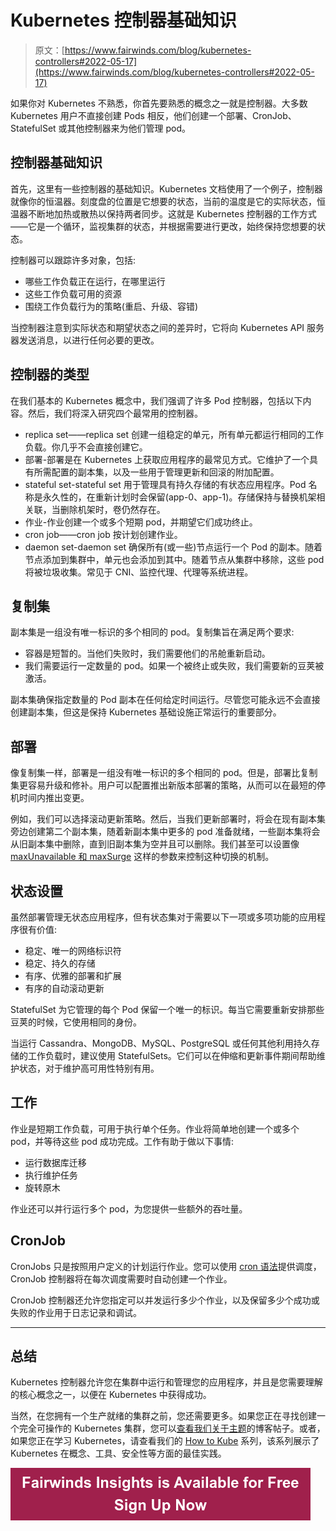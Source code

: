 # Kubernetes 控制器基础知识

> 原文：[https://www.fairwinds.com/blog/kubernetes-controllers#2022-05-17](https://www.fairwinds.com/blog/kubernetes-controllers#2022-05-17)

 如果你对 Kubernetes 不熟悉，你首先要熟悉的概念之一就是控制器。大多数 Kubernetes 用户不直接创建 Pods 相反，他们创建一个部署、CronJob、StatefulSet 或其他控制器来为他们管理 pod。

## **控制器基础知识**

首先，这里有一些控制器的基础知识。Kubernetes 文档使用了一个例子，控制器就像你的恒温器。刻度盘的位置是它想要的状态，当前的温度是它的实际状态，恒温器不断地加热或散热以保持两者同步。这就是 Kubernetes 控制器的工作方式——它是一个循环，监视集群的状态，并根据需要进行更改，始终保持您想要的状态。

控制器可以跟踪许多对象，包括:

*   哪些工作负载正在运行，在哪里运行
*   这些工作负载可用的资源
*   围绕工作负载行为的策略(重启、升级、容错)

当控制器注意到实际状态和期望状态之间的差异时，它将向 Kubernetes API 服务器发送消息，以进行任何必要的更改。

## **控制器的类型**

在我们基本的 Kubernetes 概念中，我们强调了许多 Pod 控制器，包括以下内容。然后，我们将深入研究四个最常用的控制器。

*   replica set——replica set 创建一组稳定的单元，所有单元都运行相同的工作负载。你几乎不会直接创建它。
*   部署-部署是在 Kubernetes 上获取应用程序的最常见方式。它维护了一个具有所需配置的副本集，以及一些用于管理更新和回滚的附加配置。
*   stateful set-stateful set 用于管理具有持久存储的有状态应用程序。Pod 名称是永久性的，在重新计划时会保留(app-0、app-1)。存储保持与替换机架相关联，当删除机架时，卷仍然存在。
*   作业-作业创建一个或多个短期 pod，并期望它们成功终止。
*   cron job——cron job 按计划创建作业。
*   daemon set-daemon set 确保所有(或一些)节点运行一个 Pod 的副本。随着节点添加到集群中，单元也会添加到其中。随着节点从集群中移除，这些 pod 将被垃圾收集。常见于 CNI、监控代理、代理等系统进程。

## **复制集**

副本集是一组没有唯一标识的多个相同的 pod。复制集旨在满足两个要求:

*   容器是短暂的。当他们失败时，我们需要他们的吊舱重新启动。
*   我们需要运行一定数量的 pod。如果一个被终止或失败，我们需要新的豆荚被激活。

副本集确保指定数量的 Pod 副本在任何给定时间运行。尽管您可能永远不会直接创建副本集，但这是保持 Kubernetes 基础设施正常运行的重要部分。

## **部署**

像复制集一样，部署是一组没有唯一标识的多个相同的 pod。但是，部署比复制集更容易升级和修补。用户可以配置推出新版本部署的策略，从而可以在最短的停机时间内推出变更。

例如，我们可以选择滚动更新策略。然后，当我们更新部署时，将会在现有副本集旁边创建第二个副本集，随着新副本集中更多的 pod 准备就绪，一些副本集将会从旧副本集中删除，直到旧副本集为空并且可以删除。我们甚至可以设置像 [maxUnavailable 和 maxSurge](https://kubernetes.io/docs/concepts/workloads/controllers/deployment/#rolling-update-deployment) 这样的参数来控制这种切换的机制。

## **状态设置**

虽然部署管理无状态应用程序，但有状态集对于需要以下一项或多项功能的应用程序很有价值:

*   稳定、唯一的网络标识符
*   稳定、持久的存储
*   有序、优雅的部署和扩展
*   有序的自动滚动更新

StatefulSet 为它管理的每个 Pod 保留一个唯一的标识。每当它需要重新安排那些豆荚的时候，它使用相同的身份。

当运行 Cassandra、MongoDB、MySQL、PostgreSQL 或任何其他利用持久存储的工作负载时，建议使用 StatefulSets。它们可以在伸缩和更新事件期间帮助维护状态，对于维护高可用性特别有用。

## **工作**

作业是短期工作负载，可用于执行单个任务。作业将简单地创建一个或多个 pod，并等待这些 pod 成功完成。工作有助于做以下事情:

*   运行数据库迁移
*   执行维护任务
*   旋转原木

作业还可以并行运行多个 pod，为您提供一些额外的吞吐量。

## **CronJob**

CronJobs 只是按照用户定义的计划运行作业。您可以使用 [cron 语法](https://en.wikipedia.org/wiki/Cron)提供调度，CronJob 控制器将在每次调度需要时自动创建一个作业。

CronJob 控制器还允许您指定可以并发运行多少个作业，以及保留多少个成功或失败的作业用于日志记录和调试。

* * *

## **总结**

Kubernetes 控制器允许您在集群中运行和管理您的应用程序，并且是您需要理解的核心概念之一，以便在 Kubernetes 中获得成功。

当然，在您拥有一个生产就绪的集群之前，您还需要更多。如果您正在寻找创建一个完全可操作的 Kubernetes 集群，您可以[查看我们关于主题](https://www.fairwinds.com/blog/making-kubernetes-fully-operational)的博客帖子。或者，如果您正在学习 Kubernetes，请查看我们的 [How to Kube](https://www.fairwinds.com/blog/tag/how-to-kube) 系列，该系列展示了 Kubernetes 在概念、工具、安全性等方面的最佳实践。

[![Fairwinds Insights is Available for Free Sign Up Now](img/90e93a941f22f2087c3a229a91ea6c10.png)](https://cta-redirect.hubspot.com/cta/redirect/2184645/d329e036-9905-4715-85b8-31a98b50623c)